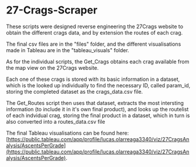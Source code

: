 # 27-Crags-Scraper

These scripts were designed reverse engineering the 27Crags website to obtain the different crags data, and by extension the routes of each crag.

The final csv files are in the "files" folder, and the different visualisations made in Tableau are in the "tableau_visuals" folder. 

As for the individual scripts, the Get_Crags obtains each crag available from the map view on the 27Crags website. 

Each one of these crags is stored with its basic information in a dataset, which is the looked up individually to find the necessary ID, called param_id, storing the completed dataset as the crags_data.csv file.

The Get_Routes script then uses that dataset, extracts the most intersting information (to include it in it's own final product), and looks up the routelist of each indvidual crag, storing the final product in a dataset, which in turn is also converted into a routes_data.csv file

The final Tableau visualisations can be found here: [https://public.tableau.com/app/profile/lucas.olarreaga3340/viz/27CragsAnalysis/AscentsPerGrade](https://public.tableau.com/app/profile/lucas.olarreaga3340/viz/27CragsAnalysis/AscentsPerGrade).
